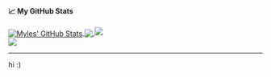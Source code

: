 <!--
**NiemanMyles/NiemanMyles** is a ✨ _special_ ✨ repository because its `README.md` (this file) appears on your GitHub profile.

Here are some ideas to get you started:

- 🔭 I’m currently working on ...
- 🌱 I’m currently learning ...
- 👯 I’m looking to collaborate on ...
- 🤔 I’m looking for help with ...
- 💬 Ask me about ...
- 📫 How to reach me: ...
- 😄 Pronouns: ...
- ⚡ Fun fact: ...
-->
#### &#x1f4c8; My GitHub Stats

<a href="">
  <img align="center" src="https://github-readme-stats.vercel.app/api?username=NiemanMyles&show_icons=true&line_height=33&count_private=true&theme=tokyonight" alt="Myles' GitHub Stats" />
</a>

<a href="">
  <img align="center" src="https://github-readme-stats.vercel.app/api/top-langs/?username=NiemanMyles&&hide=cmake&langs_count=4&line_height=35&theme=tokyonight" />
</a>

<a href="">
  <img src="https://github-readme-streak-stats.herokuapp.com/?user=NiemanMyles&theme=tokyonight" />
</a>
<br/>
<a href="https://twitter.com/_ha1ks">
  <img src="https://img.shields.io/twitter/follow/ha1ks?style=for-the-badge&logo=twitter&&labelColor=1f1f1f&color=5fffaf" />
</a>

---

hi :)
